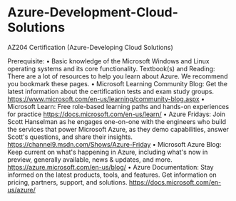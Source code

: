 # Azure-Development-Cloud-Solutions
AZ204 Certification (Azure-Developing Cloud Solutions)


Prerequisite:
• Basic knowledge of the Microsoft Windows and Linux operating systems and its core functionality.
Textbook(s) and Reading:
There are a lot of resources to help you learn about Azure. We recommend you bookmark these pages.
• Microsoft Learning Community Blog: Get the latest information about the certification tests and exam
study groups.
https://www.microsoft.com/en-us/learning/community-blog.aspx
• Microsoft Learn: Free role-based learning paths and hands-on experiences for practice
https://docs.microsoft.com/en-us/learn/
• Azure Fridays: Join Scott Hanselman as he engages one-on-one with the engineers who build the
services that power Microsoft Azure, as they demo capabilities, answer Scott's questions, and share their
insights.
https://channel9.msdn.com/Shows/Azure-Friday
• Microsoft Azure Blog: Keep current on what's happening in Azure, including what's now in preview,
generally available, news & updates, and more.
https://azure.microsoft.com/en-us/blog/
• Azure Documentation: Stay informed on the latest products, tools, and features. Get information on
pricing, partners, support, and solutions.
https://docs.microsoft.com/en-us/azure/
